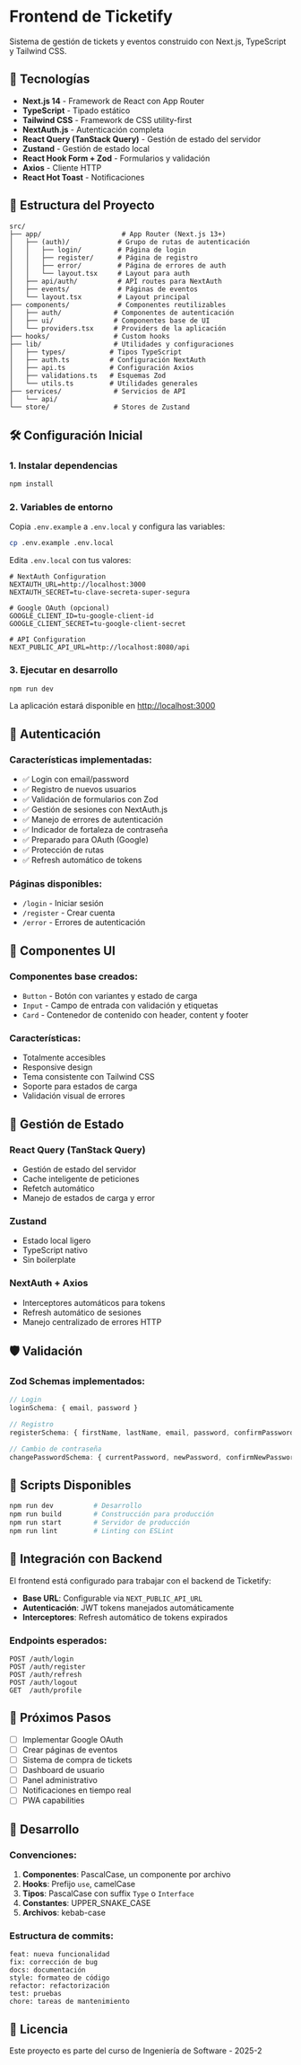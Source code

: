 # Frontend de Ticketify

Sistema de gestión de tickets y eventos construido con Next.js, TypeScript y Tailwind CSS.

## 🚀 Tecnologías

- **Next.js 14** - Framework de React con App Router
- **TypeScript** - Tipado estático
- **Tailwind CSS** - Framework de CSS utility-first
- **NextAuth.js** - Autenticación completa
- **React Query (TanStack Query)** - Gestión de estado del servidor
- **Zustand** - Gestión de estado local
- **React Hook Form + Zod** - Formularios y validación
- **Axios** - Cliente HTTP
- **React Hot Toast** - Notificaciones

## 📁 Estructura del Proyecto

```
src/
├── app/                    # App Router (Next.js 13+)
│   ├── (auth)/            # Grupo de rutas de autenticación
│   │   ├── login/         # Página de login
│   │   ├── register/      # Página de registro
│   │   ├── error/         # Página de errores de auth
│   │   └── layout.tsx     # Layout para auth
│   ├── api/auth/          # API routes para NextAuth
│   ├── events/            # Páginas de eventos
│   └── layout.tsx         # Layout principal
├── components/            # Componentes reutilizables
│   ├── auth/             # Componentes de autenticación
│   ├── ui/               # Componentes base de UI
│   └── providers.tsx     # Providers de la aplicación
├── hooks/                # Custom hooks
├── lib/                  # Utilidades y configuraciones
│   ├── types/           # Tipos TypeScript
│   ├── auth.ts          # Configuración NextAuth
│   ├── api.ts           # Configuración Axios
│   ├── validations.ts   # Esquemas Zod
│   └── utils.ts         # Utilidades generales
├── services/             # Servicios de API
│   └── api/
└── store/                # Stores de Zustand
```

## 🛠️ Configuración Inicial

### 1. Instalar dependencias

```bash
npm install
```

### 2. Variables de entorno

Copia `.env.example` a `.env.local` y configura las variables:

```bash
cp .env.example .env.local
```

Edita `.env.local` con tus valores:

```env
# NextAuth Configuration
NEXTAUTH_URL=http://localhost:3000
NEXTAUTH_SECRET=tu-clave-secreta-super-segura

# Google OAuth (opcional)
GOOGLE_CLIENT_ID=tu-google-client-id
GOOGLE_CLIENT_SECRET=tu-google-client-secret

# API Configuration
NEXT_PUBLIC_API_URL=http://localhost:8080/api
```

### 3. Ejecutar en desarrollo

```bash
npm run dev
```

La aplicación estará disponible en [http://localhost:3000](http://localhost:3000)

## 🔐 Autenticación

### Características implementadas:

- ✅ Login con email/password
- ✅ Registro de nuevos usuarios
- ✅ Validación de formularios con Zod
- ✅ Gestión de sesiones con NextAuth.js
- ✅ Manejo de errores de autenticación
- ✅ Indicador de fortaleza de contraseña
- ✅ Preparado para OAuth (Google)
- ✅ Protección de rutas
- ✅ Refresh automático de tokens

### Páginas disponibles:

- `/login` - Iniciar sesión
- `/register` - Crear cuenta
- `/error` - Errores de autenticación

## 🎨 Componentes UI

### Componentes base creados:

- `Button` - Botón con variantes y estado de carga
- `Input` - Campo de entrada con validación y etiquetas
- `Card` - Contenedor de contenido con header, content y footer

### Características:

- Totalmente accesibles
- Responsive design
- Tema consistente con Tailwind CSS
- Soporte para estados de carga
- Validación visual de errores

## 📡 Gestión de Estado

### React Query (TanStack Query)
- Gestión de estado del servidor
- Cache inteligente de peticiones
- Refetch automático
- Manejo de estados de carga y error

### Zustand
- Estado local ligero
- TypeScript nativo
- Sin boilerplate

### NextAuth + Axios
- Interceptores automáticos para tokens
- Refresh automático de sesiones
- Manejo centralizado de errores HTTP

## 🛡️ Validación

### Zod Schemas implementados:

```typescript
// Login
loginSchema: { email, password }

// Registro  
registerSchema: { firstName, lastName, email, password, confirmPassword }

// Cambio de contraseña
changePasswordSchema: { currentPassword, newPassword, confirmNewPassword }
```

## 🚀 Scripts Disponibles

```bash
npm run dev          # Desarrollo
npm run build        # Construcción para producción
npm run start        # Servidor de producción
npm run lint         # Linting con ESLint
```

## 🔗 Integración con Backend

El frontend está configurado para trabajar con el backend de Ticketify:

- **Base URL**: Configurable via `NEXT_PUBLIC_API_URL`
- **Autenticación**: JWT tokens manejados automáticamente
- **Interceptores**: Refresh automático de tokens expirados

### Endpoints esperados:

```
POST /auth/login
POST /auth/register
POST /auth/refresh
POST /auth/logout
GET  /auth/profile
```

## 📝 Próximos Pasos

- [ ] Implementar Google OAuth
- [ ] Crear páginas de eventos
- [ ] Sistema de compra de tickets
- [ ] Dashboard de usuario
- [ ] Panel administrativo
- [ ] Notificaciones en tiempo real
- [ ] PWA capabilities

## 🤝 Desarrollo

### Convenciones:

1. **Componentes**: PascalCase, un componente por archivo
2. **Hooks**: Prefijo `use`, camelCase
3. **Tipos**: PascalCase con suffix `Type` o `Interface`
4. **Constantes**: UPPER_SNAKE_CASE
5. **Archivos**: kebab-case

### Estructura de commits:

```
feat: nueva funcionalidad
fix: corrección de bug
docs: documentación
style: formateo de código
refactor: refactorización
test: pruebas
chore: tareas de mantenimiento
```

## 📄 Licencia

Este proyecto es parte del curso de Ingeniería de Software - 2025-2
